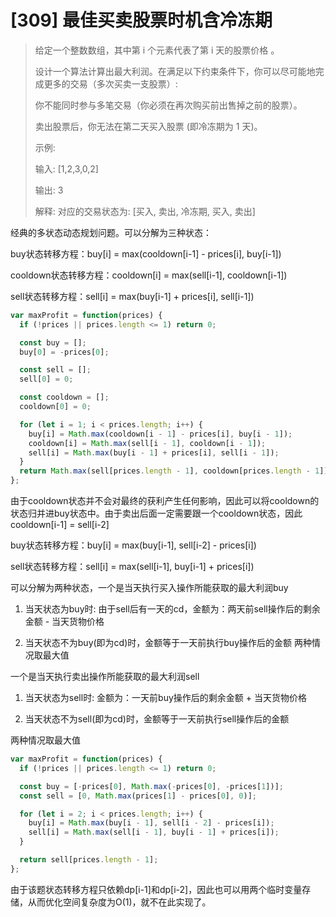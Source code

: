 # [309] 最佳买卖股票时机含冷冻期

> 给定一个整数数组，其中第 i 个元素代表了第 i 天的股票价格 。​
>
> 设计一个算法计算出最大利润。在满足以下约束条件下，你可以尽可能地完成更多的交易（多次买卖一支股票）:
>
> 你不能同时参与多笔交易（你必须在再次购买前出售掉之前的股票）。
>
> 卖出股票后，你无法在第二天买入股票 (即冷冻期为 1 天)。
>
> 示例:
>
> 输入: [1,2,3,0,2]
>
> 输出: 3
>
> 解释: 对应的交易状态为: [买入, 卖出, 冷冻期, 买入, 卖出]

经典的多状态动态规划问题。可以分解为三种状态：

buy状态转移方程：buy[i] = max(cooldown[i-1] - prices[i], buy[i-1])

cooldown状态转移方程：cooldown[i] = max(sell[i-1], cooldown[i-1])

sell状态转移方程：sell[i] = max(buy[i-1] + prices[i], sell[i-1])

```js
var maxProfit = function(prices) {
  if (!prices || prices.length <= 1) return 0;

  const buy = [];
  buy[0] = -prices[0];

  const sell = [];
  sell[0] = 0;

  const cooldown = [];
  cooldown[0] = 0;

  for (let i = 1; i < prices.length; i++) {
    buy[i] = Math.max(cooldown[i - 1] - prices[i], buy[i - 1]);
    cooldown[i] = Math.max(sell[i - 1], cooldown[i - 1]);
    sell[i] = Math.max(buy[i - 1] + prices[i], sell[i - 1]);
  }
  return Math.max(sell[prices.length - 1], cooldown[prices.length - 1]);
};
```

由于cooldown状态并不会对最终的获利产生任何影响，因此可以将cooldown的状态归并进buy状态中。由于卖出后面一定需要跟一个cooldown状态，因此cooldown[i-1] = sell[i-2]

buy状态转移方程：buy[i] = max(buy[i-1], sell[i-2] - prices[i])

sell状态转移方程：sell[i] = max(sell[i-1], buy[i-1] + prices[i])

可以分解为两种状态，一个是当天执行买入操作所能获取的最大利润buy

1. 当天状态为buy时: 由于sell后有一天的cd，金额为：两天前sell操作后的剩余金额 - 当天货物价格

2. 当天状态不为buy(即为cd)时，金额等于一天前执行buy操作后的金额
两种情况取最大值

一个是当天执行卖出操作所能获取的最大利润sell

1. 当天状态为sell时: 金额为：一天前buy操作后的剩余金额 + 当天货物价格

2. 当天状态不为sell(即为cd)时，金额等于一天前执行sell操作后的金额

两种情况取最大值

```js
var maxProfit = function(prices) {
  if (!prices || prices.length <= 1) return 0;

  const buy = [-prices[0], Math.max(-prices[0], -prices[1])];
  const sell = [0, Math.max(prices[1] - prices[0], 0)];

  for (let i = 2; i < prices.length; i++) {
    buy[i] = Math.max(buy[i - 1], sell[i - 2] - prices[i]);
    sell[i] = Math.max(sell[i - 1], buy[i - 1] + prices[i]);
  }

  return sell[prices.length - 1];
};
```

由于该题状态转移方程只依赖dp[i-1]和dp[i-2]，因此也可以用两个临时变量存储，从而优化空间复杂度为O(1)，就不在此实现了。
